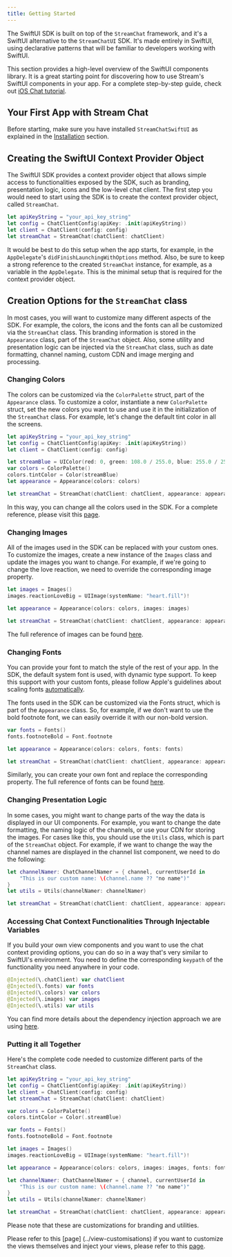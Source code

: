 ```yaml
---
title: Getting Started
---
```


The SwiftUI SDK is built on top of the `StreamChat` framework, and it's a SwiftUI alternative to the `StreamChatUI` SDK. It's made entirely in SwiftUI, using declarative patterns that will be familiar to developers working with SwiftUI. 

This section provides a high-level overview of the SwiftUI components library. It is a great starting point for discovering how to use Stream's SwiftUI components in your app. For a complete step-by-step guide, check out [iOS Chat tutorial](https://getstream.io/tutorials/ios-chat/).

## Your First App with Stream Chat

Before starting, make sure you have installed `StreamChatSwiftUI` as explained in the [Installation](../../basics/integration) section.

## Creating the SwiftUI Context Provider Object

The SwiftUI SDK provides a context provider object that allows simple access to functionalities exposed by the SDK, such as branding, presentation logic, icons and the low-level chat client. The first step you would need to start using the SDK is to create the context provider object, called `StreamChat`.

```swift
let apiKeyString = "your_api_key_string"
let config = ChatClientConfig(apiKey: .init(apiKeyString))
let client = ChatClient(config: config)
let streamChat = StreamChat(chatClient: chatClient)
```

It would be best to do this setup when the app starts, for example, in the `AppDelegate`'s `didFinishLaunchingWithOptions` method. Also, be sure to keep a strong reference to the created `StreamChat` instance, for example, as a variable in the `AppDelegate`. This is the minimal setup that is required for the context provider object.

## Creation Options for the `StreamChat` class

In most cases, you will want to customize many different aspects of the SDK. For example, the colors, the icons and the fonts can all be customized via the `StreamChat` class. This branding information is stored in the `Appearance` class, part of the `StreamChat` object. Also, some utility and presentation logic can be injected via the `StreamChat` class, such as date formatting, channel naming, custom CDN and image merging and processing.

### Changing Colors

The colors can be customized via the `ColorPalette` struct, part of the `Appearance` class. To customize a color, instantiate a new `ColorPalette` struct, set the new colors you want to use and use it in the initialization of the `StreamChat` class. For example, let's change the default tint color in all the screens.

```swift
let apiKeyString = "your_api_key_string"
let config = ChatClientConfig(apiKey: .init(apiKeyString))
let client = ChatClient(config: config)

let streamBlue = UIColor(red: 0, green: 108.0 / 255.0, blue: 255.0 / 255.0, alpha: 1)
var colors = ColorPalette()
colors.tintColor = Color(streamBlue)
let appearance = Appearance(colors: colors)

let streamChat = StreamChat(chatClient: chatClient, appearance: appearance)
```

In this way, you can change all the colors used in the SDK. For a complete reference, please visit this [page](../common-content/reference-docs/stream-chat-ui/appearance.color-palette.md).

### Changing Images

All of the images used in the SDK can be replaced with your custom ones. To customize the images, create a new instance of the `Images` class and update the images you want to change. For example, if we're going to change the love reaction, we need to override the corresponding image property.

```swift
let images = Images()
images.reactionLoveBig = UIImage(systemName: "heart.fill")!

let appearance = Appearance(colors: colors, images: images)

let streamChat = StreamChat(chatClient: chatClient, appearance: appearance)
```

The full reference of images can be found [here](../common-content/reference-docs/stream-chat-ui/appearance.images.md).

### Changing Fonts

You can provide your font to match the style of the rest of your app. In the SDK, the default system font is used, with dynamic type support. To keep this support with your custom fonts, please follow Apple's guidelines about scaling fonts [automatically](https://developer.apple.com/documentation/uikit/uifont/scaling_fonts_automatically).

The fonts used in the SDK can be customized via the Fonts struct, which is part of the `Appearance` class. So, for example, if we don't want to use the bold footnote font, we can easily override it with our non-bold version.

```swift
var fonts = Fonts()
fonts.footnoteBold = Font.footnote

let appearance = Appearance(colors: colors, fonts: fonts)

let streamChat = StreamChat(chatClient: chatClient, appearance: appearance)
```

Similarly, you can create your own font and replace the corresponding property. The full reference of fonts can be found [here](../common-content/reference-docs/stream-chat-ui/appearance.fonts.md).

### Changing Presentation Logic

In some cases, you might want to change parts of the way the data is displayed in our UI components. For example, you want to change the date formatting, the naming logic of the channels, or use your CDN for storing the images. For cases like this, you should use the `Utils` class, which is part of the `StreamChat` object. For example, if we want to change the way the channel names are displayed in the channel list component, we need to do the following:

```swift
let channelNamer: ChatChannelNamer = { channel, currentUserId in
    "This is our custom name: \(channel.name ?? "no name")"
}
let utils = Utils(channelNamer: channelNamer)

let streamChat = StreamChat(chatClient: chatClient, appearance: appearance, utils: utils)
```

### Accessing Chat Context Functionalities Through Injectable Variables

If you build your own view components and you want to use the chat context providing options, you can do so in a way that's very similar to SwiftUI's environment. You need to define the corresponding `keypath` of the functionality you need anywhere in your code.

```swift
@Injected(\.chatClient) var chatClient
@Injected(\.fonts) var fonts
@Injected(\.colors) var colors
@Injected(\.images) var images
@Injected(\.utils) var utils
```

You can find more details about the dependency injection approach we are using [here](../dependency-injection).

### Putting it all Together

Here's the complete code needed to customize different parts of the `StreamChat` class.

```swift
let apiKeyString = "your_api_key_string"
let config = ChatClientConfig(apiKey: .init(apiKeyString))
let client = ChatClient(config: config)
let streamChat = StreamChat(chatClient: chatClient)

var colors = ColorPalette()
colors.tintColor = Color(.streamBlue)

var fonts = Fonts()
fonts.footnoteBold = Font.footnote

let images = Images()
images.reactionLoveBig = UIImage(systemName: "heart.fill")!

let appearance = Appearance(colors: colors, images: images, fonts: fonts)

let channelNamer: ChatChannelNamer = { channel, currentUserId in
    "This is our custom name: \(channel.name ?? "no name")"
}
let utils = Utils(channelNamer: channelNamer)

let streamChat = StreamChat(chatClient: chatClient, appearance: appearance, utils: utils)
```

Please note that these are customizations for branding and utilities.

Please refer to this [page] (../view-customisations) if you want to customize the views themselves and inject your views, please refer to this [page](../view-customizations).
